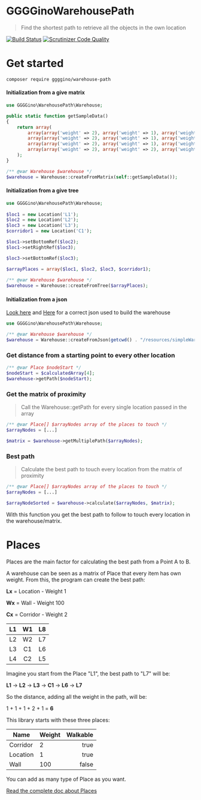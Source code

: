 # GGGGinoWarehousePath

> Find the shortest path to retrieve all the objects in the own location

[![Build Status](https://travis-ci.com/GGGGino/WarehousePath.svg?branch=master)](https://travis-ci.com/GGGGino/WarehousePath)
[![Scrutinizer Code Quality](https://scrutinizer-ci.com/g/GGGGino/WarehousePath/badges/quality-score.png?b=master)](https://scrutinizer-ci.com/g/GGGGino/WarehousePath/?branch=master)

# Get started

```
composer require ggggino/warehouse-path
```

#### Initialization from a give matrix

```php
use GGGGino\WarehousePath\Warehouse;

public static function getSampleData()
{
    return array(
        array(array('weight' => 2), array('weight' => 1), array('weight' => 100), array('weight' => 1), array('weight' => 2), array('weight' => 1)),
        array(array('weight' => 2), array('weight' => 1), array('weight' => 100), array('weight' => 1), array('weight' => 2), array('weight' => 1)),
        array(array('weight' => 2), array('weight' => 1), array('weight' => 100), array('weight' => 1), array('weight' => 2), array('weight' => 1)),
        array(array('weight' => 2), array('weight' => 2), array('weight' =>   2), array('weight' => 2), array('weight' => 2), array('weight' => 1))
    );
}

/** @var Warehouse $warehouse */
$warehouse = Warehouse::createFromMatrix(self::getSampleData());
```

#### Initialization from a give tree

```php
use GGGGino\WarehousePath\Warehouse;
        
$loc1 = new Location('L1');
$loc2 = new Location('L2');
$loc3 = new Location('L3');
$corridor1 = new Location('C1');

$loc1->setBottomRef($loc2);
$loc1->setRightRef($loc3);

$loc3->setBottomRef($loc3);

$arrayPlaces = array($loc1, $loc2, $loc3, $corridor1);
        
/** @var Warehouse $warehouse */
$warehouse = Warehouse::createFromTree($arrayPlaces);
```

#### Initialization from a json

[Look here](resources/simpleWarehouse.json) and [Here](resources/biggerWarehouse.json)
for a correct json used to build the warehouse

```php
use GGGGino\WarehousePath\Warehouse;

/** @var Warehouse $warehouse */
$warehouse = Warehouse::createFromJson(getcwd() . "/resources/simpleWarehouse.json")
```

### Get distance from a starting point to every other location
```php
/** @var Place $nodeStart */
$nodeStart = $calculatedArray[4];
$warehouse->getPath($nodeStart);
```

### Get the matrix of proximity

> Call the Warehouse::getPath for every single location passed in the array
```php
/** @var Place[] $arrayNodes array of the places to touch */
$arrayNodes = [...]

$matrix = $warehouse->getMultiplePath($arrayNodes);
```

### Best path

> Calculate the best path to touch every location from the matrix of proximity

```php
/** @var Place[] $arrayNodes array of the places to touch */
$arrayNodes = [...]

$arrayNodeSorted = $warehouse->calculate($arrayNodes, $matrix);
```

With this function you get the best path to follow to touch every location
in the warehouse/matrix.

# Places

Places are the main factor for calculating the best path from a Point A to B.

A warehouse can be seen as a matrix of Place that every item has own weight. 
From this, the program can create the best path:

**Lx** = Location - Weight 1

**Wx** = Wall - Weight 100

**Cx** = Corridor - Weight 2

| L1 | W1 | L8 |
|:--:|:--:|:--:|
| L2 | W2 | L7 |
| L3 | C1 | L6 |
| L4 | C2 | L5 |

Imagine you start from the Place "L1", the best path to "L7" will be:

**L1** -> **L2** -> **L3** -> **C1** -> **L6** -> **L7**

So the distance, adding all the weight in the path, will be:

1 + 1 + 1 + 2 + 1 = **6**

This library starts with these three places:

| Name          | Weight           | Walkable         |
| ------------- |:---------------- | ----------------:|
| Corridor      | 2                | true             |
| Location      | 1                | true             |
| Wall          | 100              | false            |

You can add as many type of Place as you want.

[Read the complete doc about Places](docs/places.md)
